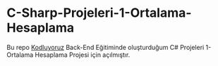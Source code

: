 ﻿# C-Sharp-Projeleri-1-Ortalama-Hesaplama
 Bu repo [Kodluyoruz](https://www.kodluyoruz.org) Back-End Eğitiminde oluşturduğum C# Projeleri 1- Ortalama Hesaplama Projesi için açılmıştır.
